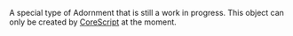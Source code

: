A special type of Adornment that is still a work in progress. This object can
only be created by [CoreScript](https://create.roblox.com/docs/reference/engine/classes/CoreScript) at the moment.